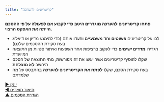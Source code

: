 ```yaml
---
title: "קריטריונים להערכה"
---
```



**פתחו קריטריונים להערכה מוגדרים היטב כדי לקבוע אם לפעולה על פי ההסכם הייתה את האפקט הרצוי.**

- לכו על קריטריונים **פשוטים וחד משמעיים** ותעדו אותם (כדי להימנע מדיון או דיאלוג בעת סקירת ההסכמים שלכם)
- הגדירו **מדדים ישימים** כדי לעקוב ברציפות אחר השפעות ואיתור סטיות מן התוצאה המיועדת
- שקלו להוסיף קריטריונים אשר יעשו את זה מפורשות, מתי התוצאה של הסכם תיחשב **לא מוצלחת**
- בעת סקירת הסכם, שקלו **לפתח את הקריטריונים להערכה** בהתבסס על מה שלמדתם

[&#9654; יומן](logbook.html)<br/>[&#9664; תיאור תוצרים](describe-deliverables.html)<br/>[&#9650; הגדרת הסכמים](defining-agreements.html)

